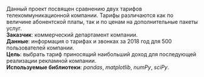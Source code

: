 Данный проект посвящен сравнению двух тарифов телекоммуникационной компании. Тарифы различаются как по величине абонентской платы, так и по ценам на дополнительные пакеты услуг.  
**Заказчик**: коммерческий департамент компании.  
**Данные**: информация о тарифах и звонках за 2018 год для 500 пользователей компании.  
**Цель**: выбрать тариф приносящий наибольший доход для последующей реализации рекламной компании.  
**Используемые библиотеки**: *pandas*, *matplotlib*, *numPy*, *sciPy*.
